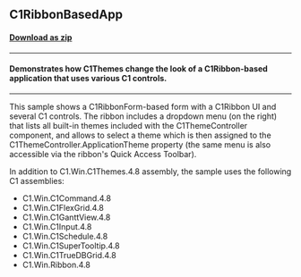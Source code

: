 ## C1RibbonBasedApp
#### [Download as zip](https://grapecity.github.io/DownGit/#/home?url=https://github.com/GrapeCity/ComponentOne-WinForms-Samples/tree/master/NetFramework\Themes\VB\C1RibbonBasedApp)
____
#### Demonstrates how C1Themes change the look of a C1Ribbon-based application that uses various C1 controls.
____
This sample shows a C1RibbonForm-based form with a C1Ribbon UI and several C1 controls.
The ribbon includes a dropdown menu (on the right) that lists all built-in themes included with the C1ThemeController component, 
and allows to select a theme which is then assigned to the C1ThemeController.ApplicationTheme property (the same menu is also accessible via the ribbon's Quick Access Toolbar).

In addition to C1.Win.C1Themes.4.8 assembly, the sample uses the following C1 assemblies:

* C1.Win.C1Command.4.8
* C1.Win.C1FlexGrid.4.8
* C1.Win.C1GanttView.4.8
* C1.Win.C1Input.4.8
* C1.Win.C1Schedule.4.8
* C1.Win.C1SuperTooltip.4.8
* C1.Win.C1TrueDBGrid.4.8
* C1.Win.Ribbon.4.8
